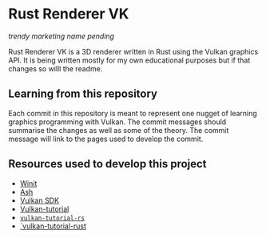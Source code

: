 # Rust Renderer VK

_trendy marketing name pending_

Rust Renderer VK is a 3D renderer written in Rust using the Vulkan graphics API. It is being written mostly for my own educational purposes but if that changes so willl the readme.

## Learning from this repository

Each commit in this repository is meant to represent one nugget of learning graphics programming with Vulkan. The commit messages should summarise the changes as well as some of the theory.
The commit message will link to the pages used to develop the commit.

## Resources used to develop this project

- [Winit](https://docs.rs/winit/0.25.0/winit/)
- [Ash](https://docs.rs/ash/0.33.3+1.2.191/ash/index.html)
- [Vulkan SDK](https://vulkan.lunarg.com/)
- [Vulkan-tutorial](https://vulkan-tutorial.com/)
- [`vulkan-tutorial-rs`](https://github.com/bwasty/vulkan-tutorial-rs)
- [`vulkan-tutorial-rust](https://github.com/unknownue/vulkan-tutorial-rust)
